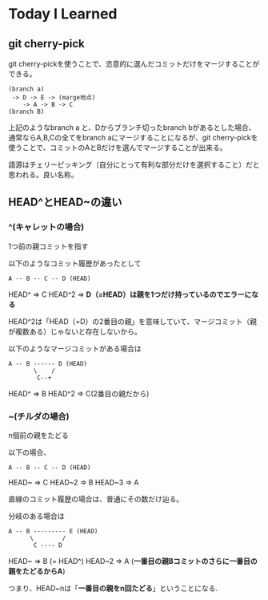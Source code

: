 # Today I Learned
## git cherry-pick
git cherry-pickを使うことで、恣意的に選んだコミットだけをマージすることができる。

```
(branch a)
 -> D -> E -> (marge地点)
    -> A -> B -> C
(branch B)
```

上記のようなbranch a と、Dからブランチ切ったbranch bがあるとした場合、通常ならA,B,Cの全てをbranch aにマージすることになるが、git cherry-pickを使うことで、コミットのAとBだけを選んでマージすることが出来る。

語源はチェリーピッキング（自分にとって有利な部分だけを選択すること）だと思われる。良い名称。

## HEAD^とHEAD~の違い
### ^(キャレットの場合)
1つ前の親コミットを指す

以下のようなコミット履歴があったとして

```
A -- B -- C -- D (HEAD)
```

HEAD^ => C
HEAD^2 => **D（=HEAD）は親を1つだけ持っているのでエラーになる**

HEAD^2は「HEAD（=D）の2番目の親」を意味していて、マージコミット（親が複数ある）じゃないと存在しないから。

以下のようなマージコミットがある場合は

```
A -- B ------ D (HEAD)
       \    /
        C--+
```
HEAD^ => B
HEAD^2 => C(2番目の親だから)

### ~(チルダの場合)
n個前の親をたどる

以下の場合、
```
A -- B -- C -- D (HEAD)
```
HEAD~ => C
HEAD~2 => B
HEAD~3 => A

直線のコミット履歴の場合は、普通にその数だけ辿る。

分岐のある場合は
```
A -- B --------- E (HEAD)
      \        /
       C ---- D
```
HEAD~ => B (= HEAD^)
HEAD~2 => A (**一番目の親Bコミットのさらに一番目の親をたどるからA**)

つまり、HEAD~nは「**一番目の親をn回たどる**」ということになる.





